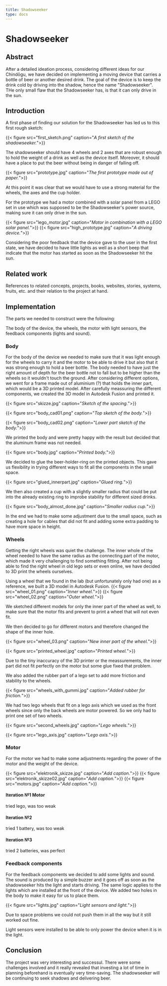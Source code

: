 ```yaml
---
title: Shadowseeker
type: docs
---
```


# Shadowseeker

## Abstract

After a detailed ideation process, considering different ideas for our Chindōgu, we have decided on implementing a moving device that carries a bottle of beer or another desired drink. The goal of the device is to keep the drink cold by driving into the shadow, hence the name "Shadowseeker". THe only small flaw that the Shadowseeker has, is that it can only drive in the sun.

## Introduction

A first phase of finding our solution for the Shadowseeker has led us to this first rough sketch:

{{< figure src="first_sketch.png" caption="*A first sketch of the shadowseeker.*">}}

The shadowseeker should have 4 wheels and 2 axes that are robust enough to hold the weight of a drink as well as the device itself. Moreover, it should have a place to put the beer without being in danger of falling off.

{{< figure src="prototype.jpg" caption="*The first prototype made out of paper.*">}}

At this point it was clear that we would have to use a strong material for the wheels, the axes and the cup holder.

For the prototype we had a motor combined with a solar panel from a LEGO set in use which was supposed to be the Shadowseeker's power source, making sure it can only drive in the sun.

{{< figure src="lego_motor.jpg" caption="*Motor in combination with a LEGO solar panel.*">}}
{{< figure src="high_prototype.jpg" caption="*A driving device.*">}}

Considering the poor feedback that the device gave to the user in the first state, we have decided to have little lights as well as a short beep that indicate that the motor has started as soon as the Shadowseeker hit the sun.

## Related work 

References to related concepts, projects, books, websites, stories, systems, fruits, etc. and their relation to the project at hand.

## Implementation 

The parts we needed to construct were the following:

The body of the device, the wheels, the motor with light sensors, the feedback components (lights and sound).

### Body

For the body of the device we needed to make sure that it was light enough for the wheels to carry it and the motor to be able to drive it but also that it was strong enough to hold a beer bottle. The body needed to have just the right amount of depth for the beer bottle not to fall but to be higher than the wheels so it wouldn't touch the ground. After considering different options, we went for a frame made out of aluminium (?) that holds the inner part, which would be a 3D printed model. After carefully meassuring the different components, we created the 3D model in Autodesk Fusion and printed it.

{{< figure src="skizze.jpg" caption="*Sketch of the spacing.*">}}

{{< figure src="body_cad01.png" caption="*Top sketch of the body.*">}}

{{< figure src="body_cad02.png" caption="*Lower part sketch of the body.*">}}

We printed the body and were pretty happy with the result but decided that the aluminum frame was not needed.

{{< figure src="body.jpg" caption="*Printed body.*">}}


We decided to glue the beer-holder-ring on the printed objects. This gave us flexibility in trying different ways to fit all the components in the small space.

{{< figure src="glued_innerpart.jpg" caption="*Glued ring.*">}}

We then also created a cup with a slightly smaller radius that could be put into the already existing ring to improbe stability for different sized drinks.

{{< figure src="body_almost_done.jpg" caption="*Smaller radius cup.*">}}

In the end we had to make some adjustment due to the small space, such as creating a hole for cables that did not fit and adding some extra padding to have more space in height.


### Wheels

Getting the right wheels was quiet the challenge. The inner whole of the wheel needed to have the same radius as the connecting part of the motor, which made it very challenging to find something fitting. After not being able to find the right wheel in old lego sets or even online, we have decided to 3D print the wheels ourselves.

Using a wheel that we found in the lab (but unfortunately only had one) as a reference, we built a 3D model in Autodesk Fusion.
{{< figure src="wheel_01.png" caption="*Inner wheel.*">}}
{{< figure src="wheel_02.png" caption="*Outer wheel.*">}}

We sketched different models for only the inner part of the wheel as well, to make sure that the motor fits and prevent to print a wheel that will not even fit.

We then decided to go for different motors and therefore changed the shape of the inner hole.

{{< figure src="wheel_03.png" caption="*New inner part of the wheel.*">}}

{{< figure src="printed_wheel.jpg" caption="*Printed wheel.*">}}

Due to the tiny inaccuracy of the 3D printer or the meassurements, the inner part did not fit perfectly on the motor but some glue fixed that problem.

We also added the rubber part of a lego set to add more friction and stability to the wheels.

{{< figure src="wheels_with_gummi.jpg" caption="*Added rubber for friction.*">}}

We had two lego wheels that fit on a lego axis which we used as the front wheels since only the back wheels are motor powered. So we only had to print one set of two wheels.

{{< figure src="second_wheels.jpg" caption="*Lego wheels.*">}}

{{< figure src="lego_axis.jpg" caption="*Lego axis.*">}}



### Motor
For the motor we had to make some adjustments regarding the power of the motor and the weight of the device.

{{< figure src="elektronik_skizze.jpg" caption="*Add caption.*">}}
{{< figure src="elektronik_skizze02.jpg" caption="*Add caption.*">}}
{{< figure src="motors.jpg" caption="*Add caption.*">}}


#### Iteration №1 Motor

tried lego, was too weak

#### Iteration №2

tried 1 battery, was too weak 

#### Iteration №3

tried 2 batteries, was perfect

### Feedback components

For the feedback components we decided to add some lights and sound. 
The sound is produced by a simple buzzer and it goes off as soon as the shadowseeker hits the light and starts driving. The same logic applies to the lights which are installed at the front of the device. We added two holes in the body to make it easy for us to place them.

{{< figure src="lights.jpg" caption="*Light sensors and light.*">}}

Due to space problems we could not push them in all the way but it still worked out fine. 

Light sensors were installed to be able to only power the device when it is in the light.


## Conclusion

The project was very interesting and successul. There were some challenges involved and it really revealed that investing a lot of time in planning beforehand is eventually very time-saving. The shadowseeker will be continuing to seek shadows and delivering beer. 